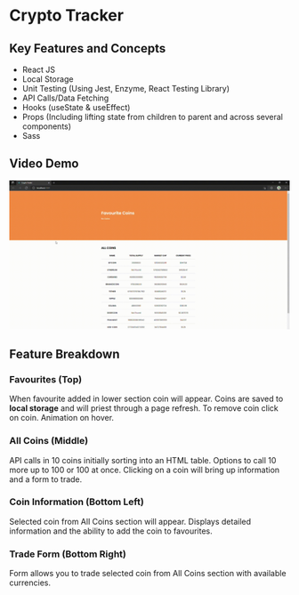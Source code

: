 # Crypto Tracker

## Key Features and Concepts

-   React JS
-   Local Storage
-   Unit Testing (Using Jest, Enzyme, React Testing Library)
-   API Calls/Data Fetching
-   Hooks (useState & useEffect)
-   Props (Including lifting state from children to parent and across several components)
-   Sass

## Video Demo

![Demo](demo.gif)

## Feature Breakdown

### Favourites (Top)

When favourite added in lower section coin will appear. Coins are saved to **local storage** and will priest through a page refresh. To remove coin click on coin. Animation on hover.

### All Coins (Middle)

API calls in 10 coins initially sorting into an HTML table. Options to call 10 more up to 100 or 100 at once. Clicking on a coin will bring up information and a form to trade.

### Coin Information (Bottom Left)

Selected coin from All Coins section will appear. Displays detailed information and the ability to add the coin to favourites.

### Trade Form (Bottom Right)

Form allows you to trade selected coin from All Coins section with available currencies.
